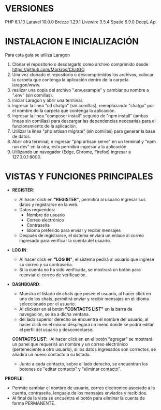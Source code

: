 # VERSIONES
PHP 8.1.10
Laravel 10.0.0
Breeze 1.29.1
Livewire 3.5.4
Spatie 6.9.0
DeepL Api 

# INSTALACION E INICIALIZACIÓN
Para esta guía se utiliza Laragon 
1. Clonar el repositorio o descargarlo como archivo comprimido desde https://github.com/Morkros/ChatGO.
2. Una vez clonado el repositorio o descomprimidos los archivos, colocar la carpeta que contenga la aplicación dentro de la carpeta laragon/www.
3. realizar una copia del archivo ".env.example" y cambiar su nombre a ".env" (sin comillas).
4. Iniciar Laragon y abrir una terminal.
5. Ingresar la linea "cd chatgo" (sin comillas), reemplazando "chatgo" por el nombre de la carpeta que contenga la aplicación.
6. Ingresar la linea "composer install" seguido de "npm install" (ambas lineas sin comillas) para descargar las dependencias necesarias para el funcionamiento de la aplicación.
7. Utilizar la linea "php artisan migrate" (sin comillas) para generar la base de datos.
8. Abrir otra terminal, e ingresar "php artisan serve" en un terminal y "npm run dev" en la otra, esto permitirá ingresar a la aplicación.
9. Utilizando un navegador (Edge, Chrome, Firefox) ingresar a 127.0.0.1:8000.

# VISTAS Y FUNCIONES PRINCIPALES
- **REGISTER**:
  - Al hacer click en **"REGISTER"**, permitirá al usuario ingresar sus datos y registrarse en la web.
  - Datos requeridos:
    - Nombre de usuario
    - Correo electrónico
    - Contraseña
    - Idioma preferido para enviar y recibir mensajes
  - Después de registrarse, el sistema enviará un enlace al correo ingresado para verificar la cuenta del usuario.

- **LOG IN**:
  - Al hacer click en **"LOG IN"**, el sistema pedirá al usuario que ingrese su correo y su contraseña.
  - Si la cuenta no ha sido verificada, se mostrará un botón para reenviar el correo de verificación.

- **DASHBOARD**:
  - Muestra el listado de chats que posee el usuario, al hacer click en uno de los chats, permitirá enviar y recibir mensajes en el idioma seleccionado por el usuario.
  - Al clickear en el botón **"CONTACTS LIST"** en la barra de navegación, se ira a dicha ventana.
  - del lado superior derecho se encuentra el nombre del usuario, al hacer click en el mismo desplegará un menú donde se podrá editar el perfil del usuario y desconectarse.

  **CONTACTS LIST**:
  -Al hacer click en en el botón "agregar" se mostrará un panel que requerirá un nombre y un correo electrónico (perteneciente a otro usuario), si los datos ingresados son correctos, se añadirá un nuevo contacto a su listado.
  - Junto a cada contacto, sobre el lado derecho, se encuentran los botones de "editar contacto" y "eliminar contacto".

**PROFILE**:
- Permite cambiar el nombre de usuario, correo electronico asociado a la cuenta, contraseña, lenguaje de los mensajes enviados y recibidos.
- Al final de la vista se encuentra el botón para eliminar la cuenta de forma PERMANENTE.


